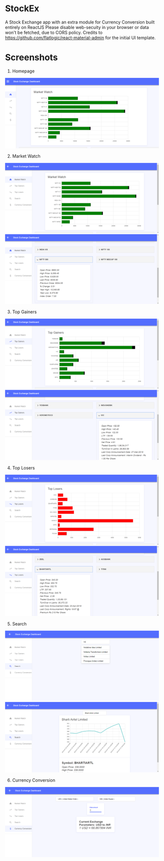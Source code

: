 # StockEx
A Stock Exchange app with an extra module for Currency Conversion built entirely on ReactJS
Please disable web-secuity in your browser or data won't be fetched, due to CORS policy.
Credits to https://github.com/flatlogic/react-material-admin for the initial UI template.

# Screenshots

1. Homepage

![ScreenShot](https://raw.githubusercontent.com/AmulyaX/StockEx/test/screenshots/homepage.PNG)

2. Market Watch

![ScreenShot](https://raw.githubusercontent.com/AmulyaX/StockEx/test/screenshots/MarketWatch.PNG)
![ScreenShot](https://raw.githubusercontent.com/AmulyaX/StockEx/test/screenshots/MarketWatch2.PNG)

3. Top Gainers

![ScreenShot](https://raw.githubusercontent.com/AmulyaX/StockEx/test/screenshots/TG.PNG)
![ScreenShot](https://raw.githubusercontent.com/AmulyaX/StockEx/test/screenshots/TG2.PNG)

4. Top Losers

![ScreenShot](https://raw.githubusercontent.com/AmulyaX/StockEx/test/screenshots/TL.PNG)
![ScreenShot](https://raw.githubusercontent.com/AmulyaX/StockEx/test/screenshots/TL2.PNG)

5. Search

![ScreenShot](https://raw.githubusercontent.com/AmulyaX/StockEx/test/screenshots/Search.PNG)
![ScreenShot](https://raw.githubusercontent.com/AmulyaX/StockEx/test/screenshots/Search2.PNG)

6. Currency Conversion

![ScreenShot](https://raw.githubusercontent.com/AmulyaX/StockEx/test/screenshots/CurrencyConversion.PNG)

